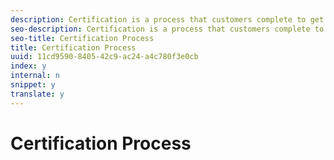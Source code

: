 ```yaml
---
description: Certification is a process that customers complete to get their sites/Apps fully prepared to go live. The process includes a Certification Request Form that customers need to submit with their sites and/or Apps.
seo-description: Certification is a process that customers complete to get their sites/Apps fully prepared to go live. The process includes a Certification Request Form that customers need to submit with their sites and/or Apps.
seo-title: Certification Process
title: Certification Process
uuid: 11cd9590-8405-42c9-ac24-a4c780f3e0cb
index: y
internal: n
snippet: y
translate: y
---
```


# Certification Process


